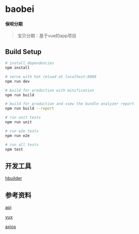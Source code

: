 # baobei

#### 保呗分期

>宝贝分期：基于vue的app项目

## Build Setup

``` bash
# install dependencies
npm install

# serve with hot reload at localhost:8080
npm run dev

# build for production with minification
npm run build

# build for production and view the bundle analyzer report
npm run build --report

# run unit tests
npm run unit

# run e2e tests
npm run e2e

# run all tests
npm test
```

## 开发工具

[hbuilder](http://www.dcloud.io/)

## 参考资料

[api](https://team.oschina.net/b0fq/document)

[vux](https://vux.li/#/)

[axios](https://github.com/axios/axios)
